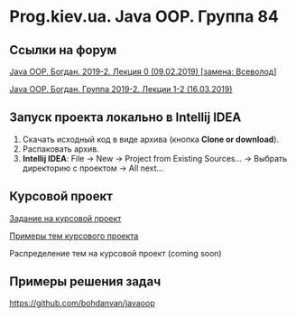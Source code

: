 Prog.kiev.ua. Java OOP. Группа 84
===

## Cсылки на форум

[Java OOP. Богдан. 2019-2. Лекция 0 (09.02.2019) \[замена: Всеволод\]](https://prog.kiev.ua/forum/index.php/topic,4178.0.html)

[Java OOP. Богдан. Группа 2019-2. Лекции 1-2 (16.03.2019) ](https://prog.kiev.ua/forum/index.php/topic,4188.0.html)

## Запуск проекта локально в Intellij IDEA

1. Скачать исходный код в виде архива (кнопка **Clone or download**).
2. Распаковать архив.
3. **Intellij IDEA**: File -> New -> Project from Existing Sources... -> Выбрать директорию с проектом -> All next...

## Курсовой проект

[Задание на курсовой проект](https://docs.google.com/document/d/1BD_RtdtKI4MZylI_UGOGdE8_d2CZTZnfVCWwirvSVbU/edit)

[Примеры тем курсового проекта](https://docs.google.com/document/d/1pYon-L6ZfPaYPiPBSg0tPbs6HT5B-LKSLjybU08STX8/edit?usp=sharing)

Распределение тем на курсовой проект (coming soon)

## Примеры решения задач

https://github.com/bohdanvan/javaoop

